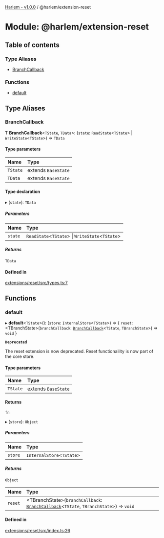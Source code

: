 [Harlem - v1.0.0](../index.md) / @harlem/extension-reset

# Module: @harlem/extension-reset

## Table of contents

### Type Aliases

- [BranchCallback](harlem_extension_reset.md#branchcallback)

### Functions

- [default](harlem_extension_reset.md#default)

## Type Aliases

### BranchCallback

Ƭ **BranchCallback**<`TState`, `TData`\>: (`state`: `ReadState`<`TState`\> \| `WriteState`<`TState`\>) => `TData`

#### Type parameters

| Name | Type |
| :------ | :------ |
| `TState` | extends `BaseState` |
| `TData` | extends `BaseState` |

#### Type declaration

▸ (`state`): `TData`

##### Parameters

| Name | Type |
| :------ | :------ |
| `state` | `ReadState`<`TState`\> \| `WriteState`<`TState`\> |

##### Returns

`TData`

#### Defined in

[extensions/reset/src/types.ts:7](https://github.com/andrewcourtice/harlem/blob/ca8d117/extensions/reset/src/types.ts#L7)

## Functions

### default

▸ **default**<`TState`\>(): (`store`: `InternalStore`<`TState`\>) => { `reset`: <TBranchState\>(`branchCallback`: [`BranchCallback`](harlem_extension_reset.md#branchcallback)<`TState`, `TBranchState`\>) => `void`  }

**`Deprecated`**

The reset extension is now deprecated. Reset functionaility is now part of the core store.

#### Type parameters

| Name | Type |
| :------ | :------ |
| `TState` | extends `BaseState` |

#### Returns

`fn`

▸ (`store`): `Object`

##### Parameters

| Name | Type |
| :------ | :------ |
| `store` | `InternalStore`<`TState`\> |

##### Returns

`Object`

| Name | Type |
| :------ | :------ |
| `reset` | <TBranchState\>(`branchCallback`: [`BranchCallback`](harlem_extension_reset.md#branchcallback)<`TState`, `TBranchState`\>) => `void` |

#### Defined in

[extensions/reset/src/index.ts:26](https://github.com/andrewcourtice/harlem/blob/ca8d117/extensions/reset/src/index.ts#L26)
